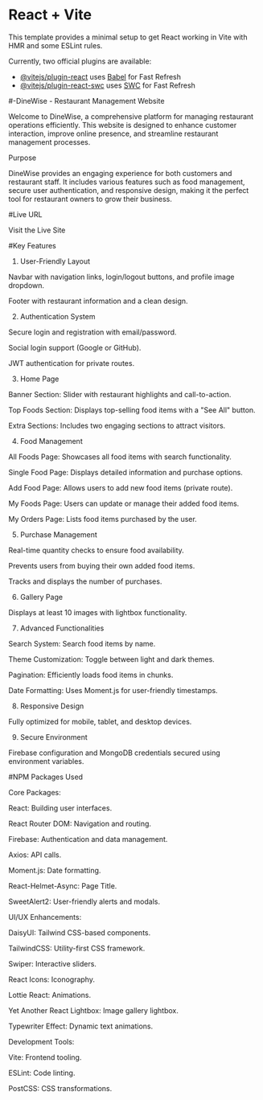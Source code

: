 # React + Vite

This template provides a minimal setup to get React working in Vite with HMR and some ESLint rules.

Currently, two official plugins are available:

- [@vitejs/plugin-react](https://github.com/vitejs/vite-plugin-react/blob/main/packages/plugin-react/README.md) uses [Babel](https://babeljs.io/) for Fast Refresh
- [@vitejs/plugin-react-swc](https://github.com/vitejs/vite-plugin-react-swc) uses [SWC](https://swc.rs/) for Fast Refresh

#-DineWise - Restaurant Management Website

Welcome to DineWise, a comprehensive platform for managing restaurant operations efficiently. This website is designed to enhance customer interaction, improve online presence, and streamline restaurant management processes.

Purpose

DineWise provides an engaging experience for both customers and restaurant staff. It includes various features such as food management, secure user authentication, and responsive design, making it the perfect tool for restaurant owners to grow their business.

#Live URL

Visit the Live Site

#Key Features

1. User-Friendly Layout

Navbar with navigation links, login/logout buttons, and profile image dropdown.

Footer with restaurant information and a clean design.

2. Authentication System

Secure login and registration with email/password.

Social login support (Google or GitHub).

JWT authentication for private routes.

3. Home Page

Banner Section: Slider with restaurant highlights and call-to-action.

Top Foods Section: Displays top-selling food items with a "See All" button.

Extra Sections: Includes two engaging sections to attract visitors.

4. Food Management

All Foods Page: Showcases all food items with search functionality.

Single Food Page: Displays detailed information and purchase options.

Add Food Page: Allows users to add new food items (private route).

My Foods Page: Users can update or manage their added food items.

My Orders Page: Lists food items purchased by the user.

5. Purchase Management

Real-time quantity checks to ensure food availability.

Prevents users from buying their own added food items.

Tracks and displays the number of purchases.

6. Gallery Page

Displays at least 10 images with lightbox functionality.

7. Advanced Functionalities

Search System: Search food items by name.

Theme Customization: Toggle between light and dark themes.

Pagination: Efficiently loads food items in chunks.

Date Formatting: Uses Moment.js for user-friendly timestamps.

8. Responsive Design

Fully optimized for mobile, tablet, and desktop devices.

9. Secure Environment

Firebase configuration and MongoDB credentials secured using environment variables.

#NPM Packages Used

Core Packages:

React: Building user interfaces.

React Router DOM: Navigation and routing.

Firebase: Authentication and data management.

Axios: API calls.

Moment.js: Date formatting.

React-Helmet-Async: Page Title.

SweetAlert2: User-friendly alerts and modals.

UI/UX Enhancements:

DaisyUI: Tailwind CSS-based components.

TailwindCSS: Utility-first CSS framework.

Swiper: Interactive sliders.

React Icons: Iconography.

Lottie React: Animations.

Yet Another React Lightbox: Image gallery lightbox.

Typewriter Effect: Dynamic text animations.

Development Tools:

Vite: Frontend tooling.

ESLint: Code linting.

PostCSS: CSS transformations.
